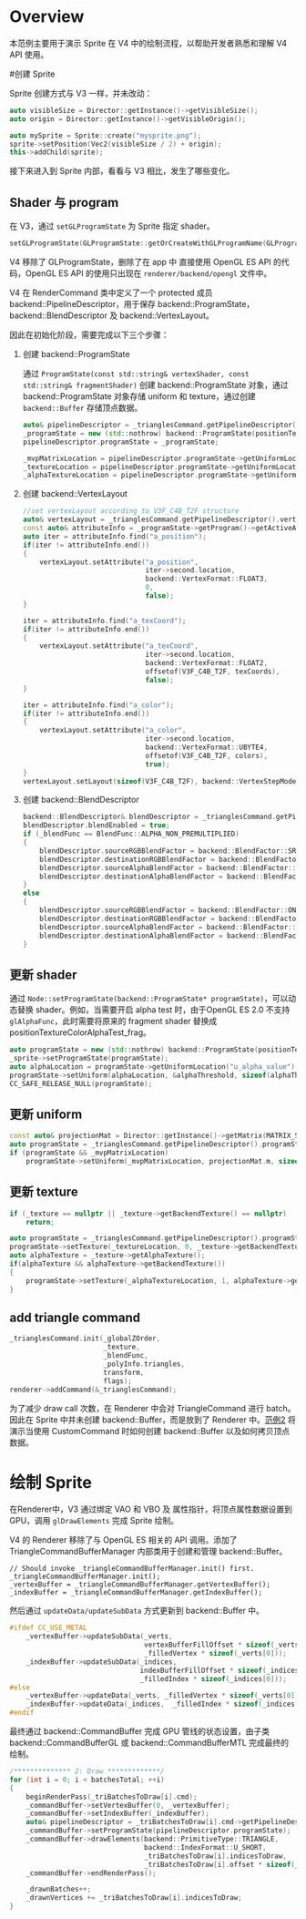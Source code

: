 # Overview

本范例主要用于演示 Sprite 在 V4 中的绘制流程，以帮助开发者熟悉和理解 V4 API 使用。

#创建 Sprite

Sprite 创建方式与 V3 一样，并未改动：

```c++
auto visibleSize = Director::getInstance()->getVisibleSize();
auto origin = Director::getInstance()->getVisibleOrigin();

auto mySprite = Sprite::create("mysprite.png");
sprite->setPosition(Vec2(visibleSize / 2) + origin);
this->addChild(sprite);
```

接下来进入到 Sprite 内部，看看与 V3 相比，发生了哪些变化。

## Shader 与 program

在 V3，通过 `setGLProgramState` 为 Sprite 指定 shader。

```c++
setGLProgramState(GLProgramState::getOrCreateWithGLProgramName(GLProgram::SHADER_NAME_POSITION_TEXTURE_COLOR_NO_MVP, texture));
```

V4 移除了 GLProgramState，删除了在 app 中 直接使用 OpenGL ES API 的代码，OpenGL ES API 的使用只出现在 `renderer/backend/opengl` 文件中。

V4 在 RenderCommand 类中定义了一个 protected 成员 backend::PipelineDescriptor，用于保存 backend::ProgramState， backend::BlendDescriptor 及 backend::VertexLayout。

因此在初始化阶段，需要完成以下三个步骤：

1. 创建 backend::ProgramState

   通过 `ProgramState(const std::string& vertexShader, const std::string& fragmentShader)` 创建 backend::ProgramState 对象，通过 backend::ProgramState 对象存储 uniform 和 texture，通过创建 `backend::Buffer` 存储顶点数据。

   ```c++
   auto& pipelineDescriptor = _trianglesCommand.getPipelineDescriptor();
   _programState = new (std::nothrow) backend::ProgramState(positionTextureColor_vert, positionTextureColor_frag);
   pipelineDescriptor.programState = _programState;
   
   _mvpMatrixLocation = pipelineDescriptor.programState->getUniformLocation("u_MVPMatrix");
   _textureLocation = pipelineDescriptor.programState->getUniformLocation("u_texture");
   _alphaTextureLocation = pipelineDescriptor.programState->getUniformLocation("u_texture1");
   ```

2. 创建 backend::VertexLayout

   ```c++
   //set vertexLayout according to V3F_C4B_T2F structure
   auto& vertexLayout = _trianglesCommand.getPipelineDescriptor().vertexLayout;
   const auto& attributeInfo = _programState->getProgram()->getActiveAttributes();
   auto iter = attributeInfo.find("a_position");
   if(iter != attributeInfo.end())
   {
       vertexLayout.setAttribute("a_position", 
                                 iter->second.location, 
                                 backend::VertexFormat::FLOAT3, 
                                 0, 
                                 false);
   }
   
   iter = attributeInfo.find("a_texCoord");
   if(iter != attributeInfo.end())
   {
       vertexLayout.setAttribute("a_texCoord", 
                                 iter->second.location, 
                                 backend::VertexFormat::FLOAT2, 
                                 offsetof(V3F_C4B_T2F, texCoords), 
                                 false);
   }
   
   iter = attributeInfo.find("a_color");
   if(iter != attributeInfo.end())
   {
       vertexLayout.setAttribute("a_color", 
                                 iter->second.location, 
                                 backend::VertexFormat::UBYTE4, 
                                 offsetof(V3F_C4B_T2F, colors), 
                                 true);
   }
   vertexLayout.setLayout(sizeof(V3F_C4B_T2F), backend::VertexStepMode::VERTEX);
   ```

3. 创建 backend::BlendDescriptor 

   ```c++
   backend::BlendDescriptor& blendDescriptor = _trianglesCommand.getPipelineDescriptor().blendDescriptor;
   blendDescriptor.blendEnabled = true;
   if (_blendFunc == BlendFunc::ALPHA_NON_PREMULTIPLIED)
   {
       blendDescriptor.sourceRGBBlendFactor = backend::BlendFactor::SRC_ALPHA;
       blendDescriptor.destinationRGBBlendFactor = backend::BlendFactor::ONE_MINUS_SRC_ALPHA;
       blendDescriptor.sourceAlphaBlendFactor = backend::BlendFactor::SRC_ALPHA;
       blendDescriptor.destinationAlphaBlendFactor = backend::BlendFactor::ONE_MINUS_SRC_ALPHA;
   }
   else
   {
       blendDescriptor.sourceRGBBlendFactor = backend::BlendFactor::ONE;
       blendDescriptor.destinationRGBBlendFactor = backend::BlendFactor::ONE_MINUS_SRC_ALPHA;
       blendDescriptor.sourceAlphaBlendFactor = backend::BlendFactor::ONE;
       blendDescriptor.destinationAlphaBlendFactor = backend::BlendFactor::ONE_MINUS_SRC_ALPHA;
   }
   ```

## 更新 shader

通过 `Node::setProgramState(backend::ProgramState* programState)`，可以动态替换 shader。例如，当需要开启 alpha test 时，由于OpenGL ES 2.0 不支持 `glAlphaFunc`，此时需要将原来的 fragment shader 替换成 positionTextureColorAlphaTest_frag。

```c++
auto programState = new (std::nothrow) backend::ProgramState(positionTextureColor_vert, positionTextureColorAlphaTest_frag);
_sprite->setProgramState(programState);
auto alphaLocation = programState->getUniformLocation("u_alpha_value");
programState->setUniform(alphaLocation, &alphaThreshold, sizeof(alphaThreshold));
CC_SAFE_RELEASE_NULL(programState);
```

## 更新 uniform

```c++
const auto& projectionMat = Director::getInstance()->getMatrix(MATRIX_STACK_TYPE::MATRIX_STACK_PROJECTION);
auto programState = _trianglesCommand.getPipelineDescriptor().programState;
if (programState && _mvpMatrixLocation)
    programState->setUniform(_mvpMatrixLocation, projectionMat.m, sizeof(projectionMat.m));
```

## 更新 texture

```c++
if (_texture == nullptr || _texture->getBackendTexture() == nullptr)
    return;

auto programState = _trianglesCommand.getPipelineDescriptor().programState;
programState->setTexture(_textureLocation, 0, _texture->getBackendTexture());
auto alphaTexture = _texture->getAlphaTexture();
if(alphaTexture && alphaTexture->getBackendTexture())
{
    programState->setTexture(_alphaTextureLocation, 1, alphaTexture->getBackendTexture());
}
```

## add triangle command

```c++
_trianglesCommand.init(_globalZOrder,
                       _texture,
                       _blendFunc,
                       _polyInfo.triangles,
                       transform,
                       flags);
renderer->addCommand(&_trianglesCommand);
```

为了减少 draw call 次数，在 Renderer 中会对 TriangleCommand 进行 batch。因此在 Sprite 中并未创建 backend::Buffer，而是放到了 Renderer 中。[范例2](./customCommandTutorial.md) 将演示当使用 CustomCommand 时如何创建 backend::Buffer 以及如何拷贝顶点数据。

# 绘制 Sprite

在Renderer中，V3 通过绑定 VAO 和 VBO 及 属性指针，将顶点属性数据设置到 GPU，调用 `glDrawElements` 完成 Sprite 绘制。

V4 的 Renderer 移除了与 OpenGL ES 相关的 API 调用。添加了 TriangleCommandBufferManager 内部类用于创建和管理 backend::Buffer。

```c+
// Should invoke _triangleCommandBufferManager.init() first.
_triangleCommandBufferManager.init();
_vertexBuffer = _triangleCommandBufferManager.getVertexBuffer();
_indexBuffer = _triangleCommandBufferManager.getIndexBuffer();
```

然后通过 `updateData/updateSubData` 方式更新到 backend::Buffer 中。

```c++
#ifdef CC_USE_METAL
    _vertexBuffer->updateSubData(_verts, 
                                 vertexBufferFillOffset * sizeof(_verts[0]), 
                                 _filledVertex * sizeof(_verts[0]));
    _indexBuffer->updateSubData(_indices, 
                                indexBufferFillOffset * sizeof(_indices[0]), 
                                _filledIndex * sizeof(_indices[0]));
#else
    _vertexBuffer->updateData(_verts, _filledVertex * sizeof(_verts[0]));
    _indexBuffer->updateData(_indices,  _filledIndex * sizeof(_indices[0]));
#endif
```

最终通过 backend::CommandBuffer 完成 GPU 管线的状态设置，由子类 backend::CommandBufferGL 或 backend::CommandBufferMTL 完成最终的绘制。

```c++
/************** 2: Draw *************/
for (int i = 0; i < batchesTotal; ++i)
{
    beginRenderPass(_triBatchesToDraw[i].cmd);
    _commandBuffer->setVertexBuffer(0, _vertexBuffer);
    _commandBuffer->setIndexBuffer(_indexBuffer);
    auto& pipelineDescriptor = _triBatchesToDraw[i].cmd->getPipelineDescriptor();
    _commandBuffer->setProgramState(pipelineDescriptor.programState);
    _commandBuffer->drawElements(backend::PrimitiveType::TRIANGLE,
                                 backend::IndexFormat::U_SHORT,
                                 _triBatchesToDraw[i].indicesToDraw,
                                 _triBatchesToDraw[i].offset * sizeof(_indices[0]));
    _commandBuffer->endRenderPass();

    _drawnBatches++;
    _drawnVertices += _triBatchesToDraw[i].indicesToDraw;
}
```